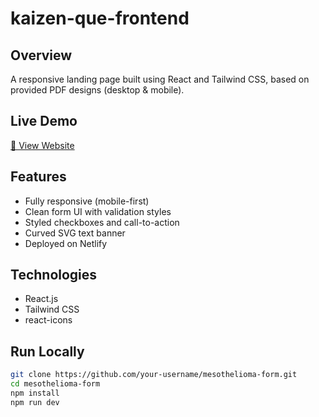 # kaizen-que-frontend

## Overview
A responsive landing page built using React and Tailwind CSS, based on provided PDF designs (desktop & mobile).

## Live Demo
[🔗 View Website](https://your-site.netlify.app)

## Features
- Fully responsive (mobile-first)
- Clean form UI with validation styles
- Styled checkboxes and call-to-action
- Curved SVG text banner
- Deployed on Netlify

## Technologies
- React.js
- Tailwind CSS
- react-icons

## Run Locally

```bash
git clone https://github.com/your-username/mesothelioma-form.git
cd mesothelioma-form
npm install
npm run dev